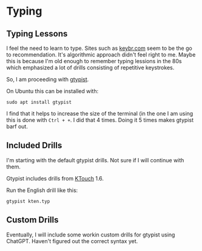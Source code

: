 # Typing

## Typing Lessons

I feel the need to learn to type. Sites such as [keybr.com](https://www.keybr.com/) seem to be the go to recommendation. It's algorithmic approach didn't feel right to me. Maybe this is because I'm old enough to remember typing lessions in the 80s which emphasized a lot of drills consisting of repetitive keystrokes.

So, I am proceeding with [gtypist](https://www.gnu.org/savannah-checkouts/gnu/gtypist/gtypist.html).

On Ubuntu this can be installed with:

```
sudo apt install gtypist
```
I find that it helps to increase the size of the terminal (in the one I am using this is done with `Ctrl + +`. I did that 4 times. Doing it 5 times makes gtypist barf out.

## Included Drills

I'm starting with the default gtypist drills. Not sure if I will continue with them.

Gtypist includes drills from [KTouch](https://apps.kde.org/ktouch/) 1.6.

Run the English drill like this:

```
gtypist kten.typ
```

## Custom Drills

Eventually, I will include some workin custom drills for gtypist using ChatGPT. Haven't figured out the correct syntax yet.
